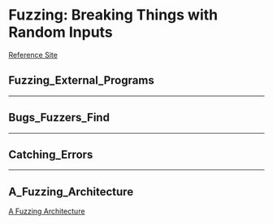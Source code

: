 # Fuzzing: Breaking Things with Random Inputs

[Reference Site](https://www.fuzzingbook.org/html/Fuzzer.html)


## Fuzzing_External_Programs


---

## Bugs_Fuzzers_Find


---

## Catching_Errors


---

## A_Fuzzing_Architecture

[A Fuzzing Architecture]()

